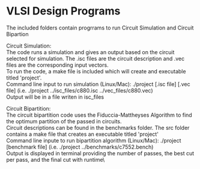 # VLSI Design Programs
The included folders contain progrrams to run Circuit Simulation and Circuit Bipartion

Circuit Simulation:\
The code runs a simulation and gives an output based on the circuit selected for simulation. The .isc files are the circuit description and .vec files are the corresponding input vectors.\
To run the code, a make file is included which will create and executable titled 'project'.\
Command line input to run simulation (Linux/Mac): ./project [.isc file] [.vec file] (i.e. ./project ../isc_files/c880.isc ../vec_files/c880.vec)\
Output will be in a file writen in isc_files
  
Circuit Bipartition:\
The circuit bipartition code uses the Fiduccia-Mattheyses Algorithm to find the optimum partition of the passed in circuits.\
Circuit descriptions can be found in the benchmarks folder. The src folder contains a make file that creates an executable titled 'project'\
Command line inpute to run bipartition algorithm (Linux/Mac): ./project [benchmark file] (i.e. ./project ../benchmarks/c7552.bench)\
  Output is displayed in terminal providing the number of passes, the best cut per pass, and the final cut with runtime\
  
